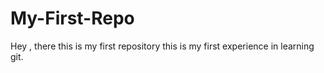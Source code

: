 # My-First-Repo
Hey , there this is my  first repository
this is my first experience  in learning git.

